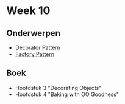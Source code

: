 # Week 10

## Onderwerpen

-   [Decorator Pattern](/topics/10a_decorator)
-   [Factory Pattern](/topics/10b_factory)


## Boek

-   Hoofdstuk 3 "Decorating Objects"
-   Hoofdstuk 4 "Baking with OO Goodness"
